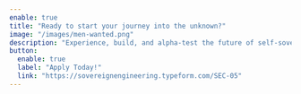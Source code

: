 ```yaml
---
enable: true
title: "Ready to start your journey into the unknown?"
image: "/images/men-wanted.png"
description: "Experience, build, and alpha-test the future of self-sovereign technology in beautiful Madeira from September 1 - October 10, 2025. Don't miss the opportunity of a lifetime."
button:
  enable: true
  label: "Apply Today!"
  link: "https://sovereignengineering.typeform.com/SEC-05"
---
```

